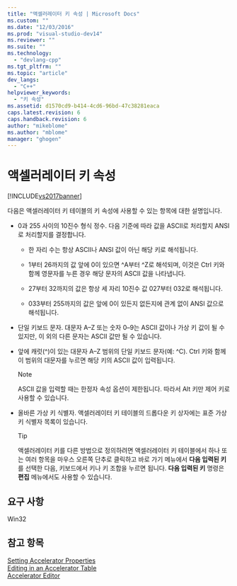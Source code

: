 ```yaml
---
title: "액셀러레이터 키 속성 | Microsoft Docs"
ms.custom: ""
ms.date: "12/03/2016"
ms.prod: "visual-studio-dev14"
ms.reviewer: ""
ms.suite: ""
ms.technology: 
  - "devlang-cpp"
ms.tgt_pltfrm: ""
ms.topic: "article"
dev_langs: 
  - "C++"
helpviewer_keywords: 
  - "키 속성"
ms.assetid: d1570cd9-b414-4cd6-96bd-47c38281eaca
caps.latest.revision: 6
caps.handback.revision: 6
author: "mikeblome"
ms.author: "mblome"
manager: "ghogen"
---
```

# 액셀러레이터 키 속성
[!INCLUDE[vs2017banner](../assembler/inline/includes/vs2017banner.md)]

다음은 액셀러레이터 키 테이블의 키 속성에 사용할 수 있는 항목에 대한 설명입니다.  
  
-   0과 255 사이의 10진수 형식 정수.  다음 기준에 따라 값을 ASCII로 처리할지 ANSI로 처리할지를 결정합니다.  
  
    -   한 자리 수는 항상 ASCII나 ANSI 값이 아닌 해당 키로 해석됩니다.  
  
    -   1부터 26까지의 값 앞에 0이 있으면 ^A부터 ^Z로 해석되며, 이것은 Ctrl 키와 함께 영문자를 누른 경우 해당 문자의 ASCII 값을 나타냅니다.  
  
    -   27부터 32까지의 값은 항상 세 자리 10진수 값 027부터 032로 해석됩니다.  
  
    -   033부터 255까지의 값은 앞에 0이 있든지 없든지에 관계 없이 ANSI 값으로 해석됩니다.  
  
-   단일 키보드 문자.  대문자 A–Z 또는 숫자 0–9는 ASCII 값이나 가상 키 값이 될 수 있지만, 이 외의 다른 문자는 ASCII 값만 될 수 있습니다.  
  
-   앞에 캐럿\(^\)이 있는 대문자 A–Z 범위의 단일 키보드 문자\(예: ^C\).  Ctrl 키와 함께 이 범위의 대문자를 누르면 해당 키의 ASCII 값이 입력됩니다.  
  
    > [!NOTE]
    >  ASCII 값을 입력할 때는 한정자 속성 옵션이 제한됩니다.  따라서 Alt 키만 제어 키로 사용할 수 있습니다.  
  
-   올바른 가상 키 식별자.  액셀러레이터 키 테이블의 드롭다운 키 상자에는 표준 가상 키 식별자 목록이 있습니다.  
  
    > [!TIP]
    >  액셀러레이터 키를 다른 방법으로 정의하려면 액셀러레이터 키 테이블에서 하나 또는 여러 항목을 마우스 오른쪽 단추로 클릭하고 바로 가기 메뉴에서 **다음 입력된 키**를 선택한 다음, 키보드에서 키나 키 조합을 누르면 됩니다.  **다음 입력된 키** 명령은 **편집** 메뉴에서도 사용할 수 있습니다.  
  
## 요구 사항  
 Win32  
  
## 참고 항목  
 [Setting Accelerator Properties](../windows/setting-accelerator-properties.md)   
 [Editing in an Accelerator Table](../windows/editing-in-an-accelerator-table.md)   
 [Accelerator Editor](../mfc/accelerator-editor.md)